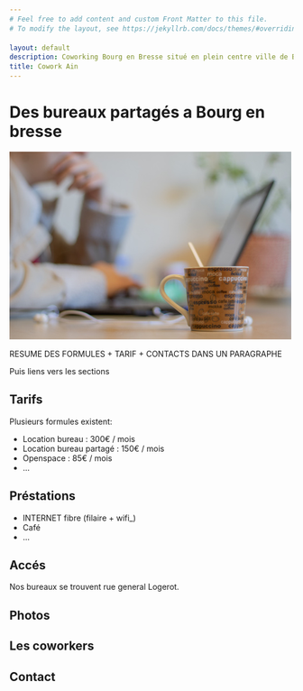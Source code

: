 ```yaml
---
# Feel free to add content and custom Front Matter to this file.
# To modify the layout, see https://jekyllrb.com/docs/themes/#overriding-theme-defaults

layout: default
description: Coworking Bourg en Bresse situé en plein centre ville de Bourg. 
title: Cowork Ain
---
```


# Des bureaux partagés a Bourg en bresse
![Coworking dans l'Ain a Bourg en bresse](/assets/photo_tasse.jpg)

RESUME DES FORMULES + TARIF + CONTACTS
DANS UN PARAGRAPHE

Puis liens vers les sections

## Tarifs
Plusieurs formules existent:
- Location bureau : 300€ / mois
- Location bureau partagé : 150€ / mois
- Openspace : 85€ / mois
- ...

## Préstations
- INTERNET fibre (filaire + wifi_)
- Café
- ...

## Accés
Nos bureaux se trouvent rue general Logerot.

## Photos

## Les coworkers

## Contact
